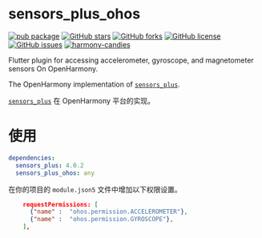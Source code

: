 # sensors_plus_ohos

[![pub package](https://img.shields.io/pub/v/sensors_plus_ohos.svg)](https://pub.dartlang.org/packages/sensors_plus_ohos) [![GitHub stars](https://img.shields.io/github/stars/harmonycandies/sensors_plus_ohos)](https://github.com/harmonycandies/sensors_plus_ohos/stargazers) [![GitHub forks](https://img.shields.io/github/forks/harmonycandies/sensors_plus_ohos)](https://github.com/harmonycandies/sensors_plus_ohos/network) [![GitHub license](https://img.shields.io/github/license/harmonycandies/sensors_plus_ohos)](https://github.com/harmonycandies/sensors_plus_ohos/blob/master/LICENSE) [![GitHub issues](https://img.shields.io/github/issues/harmonycandies/sensors_plus_ohos)](https://github.com/harmonycandies/sensors_plus_ohos/issues) <a target="_blank" href="https://qm.qq.com/q/ajfsyk2RcA"><img border="0" src="https://pub.idqqimg.com/wpa/images/group.png" alt="harmony-candies" title="harmony-candies"></a>

Flutter plugin for accessing accelerometer, gyroscope, and magnetometer sensors On OpenHarmony.

The OpenHarmony implementation of [`sensors_plus`][1].

[`sensors_plus`][1] 在 OpenHarmony 平台的实现。


# 使用

```yaml
dependencies:
  sensors_plus: 4.0.2
  sensors_plus_ohos: any
```

在你的项目的 `module.json5` 文件中增加以下权限设置。

```json
    requestPermissions: [
      {"name" :  "ohos.permission.ACCELEROMETER"},
      {"name" :  "ohos.permission.GYROSCOPE"},
    ],
```


 [1]: https://pub.dev/packages/sensors_plus


